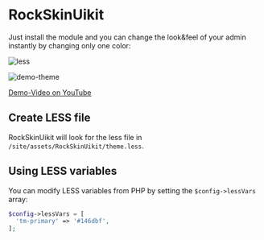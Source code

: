 # RockSkinUikit

Just install the module and you can change the look&feel of your admin instantly by changing only one color:

![less](https://i.imgur.com/t2Sgpyg.png)

![demo-theme](https://i.imgur.com/XYp0SBQ.png)

[Demo-Video on YouTube](https://www.youtube.com/watch?v=GQlFV6DJT8I)

## Create LESS file

RockSkinUikit will look for the less file in `/site/assets/RockSkinUikit/theme.less`.

## Using LESS variables

You can modify LESS variables from PHP by setting the `$config->lessVars` array:

```php
$config->lessVars = [
  'tm-primary' => '#146dbf',
];
```
